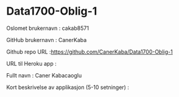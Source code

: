 # Data1700-Oblig-1
Oslomet brukernavn : cakab8571

GitHub brukernavn : CanerKaba

Github repo URL :https://github.com/CanerKaba/Data1700-Oblig-1

URL til Heroku app :

Fullt navn : Caner Kabacaoglu

Kort beskrivelse av applikasjon (5-10 setninger) :


